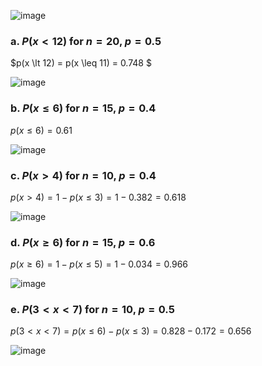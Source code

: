 
![image](https://github.com/user-attachments/assets/80dff0e6-f694-4888-9b3c-e6f1f00a20e6)

### a. $P(x \lt 12)$ for $n = 20$, $p = 0.5$  

$p(x \lt 12) = p(x \leq 11) = 0.748 $

![image](https://github.com/user-attachments/assets/4c4118ac-74cd-40d8-9675-e6d1cbe4c885)


### b. $P(x \leq 6)$ for $n = 15$, $p = 0.4$  

$p(x \leq 6) = 0.61$

![image](https://github.com/user-attachments/assets/27ab4439-f490-4057-a63c-be95a8ff858c)


### c. $P(x \gt 4)$ for $n = 10$, $p = 0.4$  

$p(x \gt 4) = 1 - p(x \leq 3) = 1 - 0.382 = 0.618$

![image](https://github.com/user-attachments/assets/eb90e329-16b0-4f5d-a931-b9b294264940)


### d. $P(x \geq 6)$ for $n = 15$, $p = 0.6$  

$p(x \geq 6) = 1 - p(x \leq 5) = 1 - 0.034 = 0.966$

![image](https://github.com/user-attachments/assets/9c96eb77-475e-4536-979a-68e61c8f2430)


### e. $P(3 \lt x \lt 7)$ for $n = 10$, $p = 0.5$  

$p(3 \lt x \lt 7) = p(x \leq 6) - p( x \leq 3) = 0.828 - 0.172 = 0.656$

![image](https://github.com/user-attachments/assets/64cd6244-9e50-4246-b4ea-97332b5c7d56)

 

